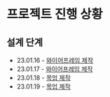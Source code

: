 # 프로젝트 진행 상황

## 설계 단계

- 23.01.16 - [와이어프레임 제작](./2023.01.16.md)
- 23.01.17 - [와이어프레임 제작](./2023.01.17.md)
- 23.01.18 - [목업 제작](./2023.01.18.md)
- 23.01.19 - [목업 제작](./2023.01.19.md)